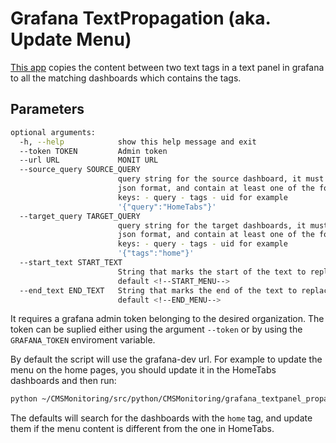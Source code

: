 # Grafana TextPropagation (aka. Update Menu)

[This app](../../src/python/CMSMonitoring/grafana_textpanel_propagation.py) copies the content between two text tags in a text panel in grafana to all the matching dashboards which contains the tags. 

## Parameters

```bash
optional arguments:
  -h, --help            show this help message and exit
  --token TOKEN         Admin token
  --url URL             MONIT URL
  --source_query SOURCE_QUERY
                        query string for the source dashboard, it must have
                        json format, and contain at least one of the following
                        keys: - query - tags - uid for example
                        '{"query":"HomeTabs"}'
  --target_query TARGET_QUERY
                        query string for the target dashboards, it must have
                        json format, and contain at least one of the following
                        keys: - query - tags - uid for example
                        '{"tags":"home"}'
  --start_text START_TEXT
                        String that marks the start of the text to replace,
                        default <!--START_MENU-->
  --end_text END_TEXT   String that marks the end of the text to replace,
                        default <!--END_MENU-->
```

It requires a grafana admin token belonging to the desired organization. The token can be suplied either using the argument `--token` or by using the `GRAFANA_TOKEN` enviroment variable. 

By default the script will use the grafana-dev url. For example to update the menu on the home pages, you should update it in the HomeTabs dashboards and then run:

```bash
python ~/CMSMonitoring/src/python/CMSMonitoring/grafana_textpanel_propagation.py --url "https://monit-grafana.cern.ch"
```

The defaults will search for the dashboards with the `home` tag, and update them if the menu content is different from the one in HomeTabs.